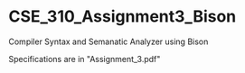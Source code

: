 # CSE_310_Assignment3_Bison
Compiler Syntax and Semanatic Analyzer using Bison

Specifications are in "Assignment_3.pdf"
